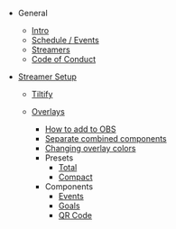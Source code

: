 - General

    - [Intro](/)
    - [Schedule / Events](/schedule.md)
    - [Streamers](/streamers.md)
    - [Code of Conduct](/code-of-conduct.md)

- [Streamer Setup](/streamers-setup/)

    - [Tiltify](/streamers-setup/tiltify/)

    - [Overlays](/streamers-setup/overlays/)
        - [How to add to OBS](/streamers-setup/overlays/add-to-scene/)
        - [Separate combined components](/streamers-setup/overlays/separate-merged-components/)
        - [Changing overlay colors](/streamers-setup/overlays/colors/)
        - Presets
            - [Total](/streamers-setup/overlays/presets/total/)
            - [Compact](/streamers-setup/overlays/presets/compact/)
        - Components
            - [Events](/streamers-setup/overlays/presets/events/)
            - [Goals](/streamers-setup/overlays/presets/goals/)
            - [QR Code](/streamers-setup/overlays/presets/qr-code/)
